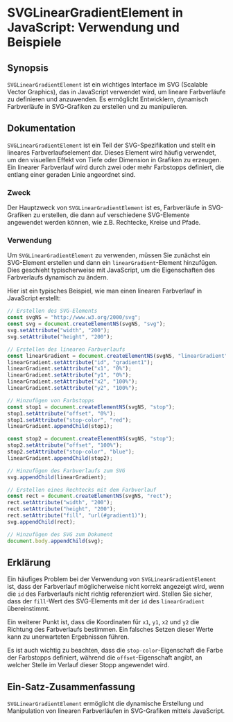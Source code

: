 <!--
Meta Description: # SVGLinearGradientElement in JavaScript: Verwendung und Beispiele ## Synopsis `SVGLinearGradientElement` ist ein wichtiges Interface im SVG (Scalable...
Meta Keywords: svg, setattribute, lineargradient, ein, die
-->

# SVGLinearGradientElement in JavaScript: Verwendung und Beispiele

## Synopsis
`SVGLinearGradientElement` ist ein wichtiges Interface im SVG (Scalable Vector Graphics), das in JavaScript verwendet wird, um lineare Farbverläufe zu definieren und anzuwenden. Es ermöglicht Entwicklern, dynamisch Farbverläufe in SVG-Grafiken zu erstellen und zu manipulieren.

## Dokumentation
`SVGLinearGradientElement` ist ein Teil der SVG-Spezifikation und stellt ein lineares Farbverlaufselement dar. Dieses Element wird häufig verwendet, um den visuellen Effekt von Tiefe oder Dimension in Grafiken zu erzeugen. Ein linearer Farbverlauf wird durch zwei oder mehr Farbstopps definiert, die entlang einer geraden Linie angeordnet sind.

### Zweck
Der Hauptzweck von `SVGLinearGradientElement` ist es, Farbverläufe in SVG-Grafiken zu erstellen, die dann auf verschiedene SVG-Elemente angewendet werden können, wie z.B. Rechtecke, Kreise und Pfade.

### Verwendung
Um `SVGLinearGradientElement` zu verwenden, müssen Sie zunächst ein SVG-Element erstellen und dann ein `linearGradient`-Element hinzufügen. Dies geschieht typischerweise mit JavaScript, um die Eigenschaften des Farbverlaufs dynamisch zu ändern.

Hier ist ein typisches Beispiel, wie man einen linearen Farbverlauf in JavaScript erstellt:

```javascript
// Erstellen des SVG-Elements
const svgNS = "http://www.w3.org/2000/svg";
const svg = document.createElementNS(svgNS, "svg");
svg.setAttribute("width", "200");
svg.setAttribute("height", "200");

// Erstellen des linearen Farbverlaufs
const linearGradient = document.createElementNS(svgNS, "linearGradient");
linearGradient.setAttribute("id", "gradient1");
linearGradient.setAttribute("x1", "0%");
linearGradient.setAttribute("y1", "0%");
linearGradient.setAttribute("x2", "100%");
linearGradient.setAttribute("y2", "100%");

// Hinzufügen von Farbstopps
const stop1 = document.createElementNS(svgNS, "stop");
stop1.setAttribute("offset", "0%");
stop1.setAttribute("stop-color", "red");
linearGradient.appendChild(stop1);

const stop2 = document.createElementNS(svgNS, "stop");
stop2.setAttribute("offset", "100%");
stop2.setAttribute("stop-color", "blue");
linearGradient.appendChild(stop2);

// Hinzufügen des Farbverlaufs zum SVG
svg.appendChild(linearGradient);

// Erstellen eines Rechtecks mit dem Farbverlauf
const rect = document.createElementNS(svgNS, "rect");
rect.setAttribute("width", "200");
rect.setAttribute("height", "200");
rect.setAttribute("fill", "url(#gradient1)");
svg.appendChild(rect);

// Hinzufügen des SVG zum Dokument
document.body.appendChild(svg);
```

## Erklärung
Ein häufiges Problem bei der Verwendung von `SVGLinearGradientElement` ist, dass der Farbverlauf möglicherweise nicht korrekt angezeigt wird, wenn die `id` des Farbverlaufs nicht richtig referenziert wird. Stellen Sie sicher, dass der `fill`-Wert des SVG-Elements mit der `id` des `linearGradient` übereinstimmt.

Ein weiterer Punkt ist, dass die Koordinaten für `x1`, `y1`, `x2` und `y2` die Richtung des Farbverlaufs bestimmen. Ein falsches Setzen dieser Werte kann zu unerwarteten Ergebnissen führen.

Es ist auch wichtig zu beachten, dass die `stop-color`-Eigenschaft die Farbe der Farbstopps definiert, während die `offset`-Eigenschaft angibt, an welcher Stelle im Verlauf dieser Stopp angewendet wird.

## Ein-Satz-Zusammenfassung
`SVGLinearGradientElement` ermöglicht die dynamische Erstellung und Manipulation von linearen Farbverläufen in SVG-Grafiken mittels JavaScript.